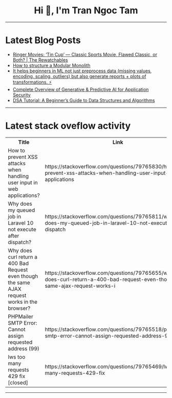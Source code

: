 <h1 align="center">Hi 👋, I'm Tran Ngoc Tam</h1>

---

# Latest Blog Posts 
<!-- BLOG-POST-LIST:START -->
- [Ringer Movies: ‘Tin Cup’ — Classic Sports Movie, Flawed Classic, or Both? | The Rewatchables](https://dev.to/popcorn_movies/ringer-movies-tin-cup-classic-sports-movie-flawed-classic-or-both-the-rewatchables-4dal)
- [How to structure a Modular Monolith](https://dev.to/shieldstring/how-to-structure-a-modular-monolith-110o)
- [It helps beginners in ML not just preprocess data &lpar;missing values, encoding, scaling, outliers&rpar; but also generate reports + plots of transformations. ⚡](https://dev.to/rushedcomet/it-helps-beginners-in-ml-not-just-preprocess-data-missing-values-encoding-scaling-outliers-but-5ehp)
- [Complete Overview of Generative &amp; Predictive AI for Application Security](https://dev.to/lynxfelony1/complete-overview-of-generative-predictive-ai-for-application-security-37c2)
- [DSA Tutorial: A Beginner’s Guide to Data Structures and Algorithms](https://dev.to/suraj_kumar_fb57ae0928df2/dsa-tutorial-a-beginners-guide-to-data-structures-and-algorithms-3n3e)
<!-- BLOG-POST-LIST:END -->

---

# Latest stack oveflow activity
<table>
  <tr><th>Title</th><th>Link</th></tr>
  <!-- STACKOVERFLOW:START --><tr><td>How to prevent XSS attacks when handling user input in web applications?</td><td>https://stackoverflow.com/questions/79765830/how-to-prevent-xss-attacks-when-handling-user-input-in-web-applications</td></tr><tr><td>Why does my queued job in Laravel 10 not execute after dispatch?</td><td>https://stackoverflow.com/questions/79765811/why-does-my-queued-job-in-laravel-10-not-execute-after-dispatch</td></tr><tr><td>Why does curl return a 400 Bad Request even though the same AJAX request works in the browser?</td><td>https://stackoverflow.com/questions/79765655/why-does-curl-return-a-400-bad-request-even-though-the-same-ajax-request-works-i</td></tr><tr><td>PHPMailer SMTP Error: Cannot assign requested address &lpar;99&rpar;</td><td>https://stackoverflow.com/questions/79765518/phpmailer-smtp-error-cannot-assign-requested-address-99</td></tr><tr><td>lws too many requests 429 fix [closed]</td><td>https://stackoverflow.com/questions/79765469/lws-too-many-requests-429-fix</td></tr><!-- STACKOVERFLOW:END -->
</table>

---



